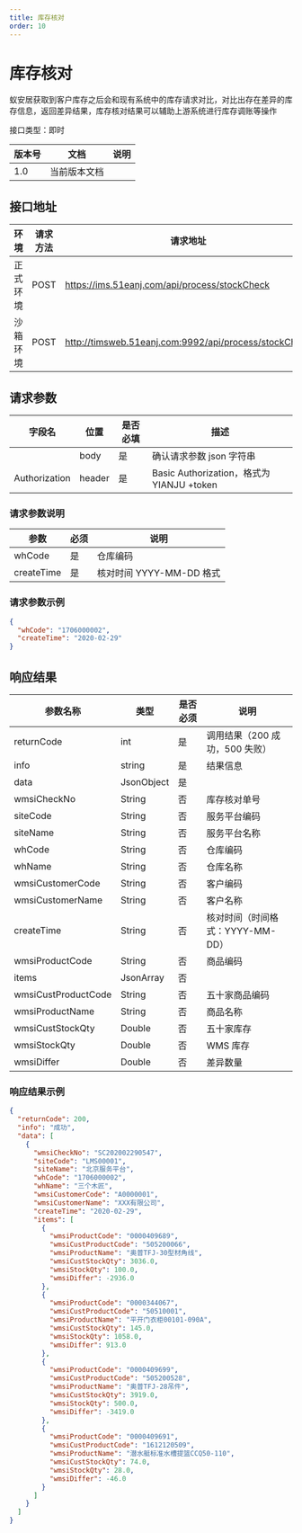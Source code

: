 ```yaml
---
title: 库存核对
order: 10
---
```


# 库存核对

蚁安居获取到客户库存之后会和现有系统中的库存请求对比，对比出存在差异的库存信息，返回差异结果，库存核对结果可以辅助上游系统进行库存调账等操作

接口类型：即时

| 版本号 | 文档         | 说明 |
| ------ | ------------ | ---- |
| 1.0    | 当前版本文档 |      |

## 接口地址

| 环境     | 请求方法 | 请求地址                                              | 请求主体 MIME 类型 | 响应主体 MIME 类型 |
| -------- | -------- | ----------------------------------------------------- | ------------------ | ------------------ |
| 正式环境 | POST     | https://ims.51eanj.com/api/process/stockCheck         | application/json   | application/json   |
| 沙箱环境 | POST     | http://timsweb.51eanj.com:9992/api/process/stockCheck | application/json   | application/json   |

## 请求参数

| 字段名        | 位置   | 是否必填 | 描述                                      |
| ------------- | ------ | -------- | ----------------------------------------- |
|               | body   | 是       | 确认请求参数 json 字符串                  |
| Authorization | header | 是       | Basic Authorization，格式为 YIANJU +token |

### 请求参数说明

| 参数       | 必须 | 说明                     |
| ---------- | ---- | ------------------------ |
| whCode     | 是   | 仓库编码                 |
| createTime | 是   | 核对时间 YYYY-MM-DD 格式 |

### 请求参数示例

```json
{
  "whCode": "1706000002",
  "createTime": "2020-02-29"
}
```

## 响应结果

| 参数名称            | 类型       | 是否必须 | 说明                             |
| ------------------- | ---------- | -------- | -------------------------------- |
| returnCode          | int        | 是       | 调用结果（200 成功，500 失败）   |
| info                | string     | 是       | 结果信息                         |
| data                | JsonObject | 是       |                                  |
| wmsiCheckNo         | String     | 否       | 库存核对单号                     |
| siteCode            | String     | 否       | 服务平台编码                     |
| siteName            | String     | 否       | 服务平台名称                     |
| whCode              | String     | 否       | 仓库编码                         |
| whName              | String     | 否       | 仓库名称                         |
| wmsiCustomerCode    | String     | 否       | 客户编码                         |
| wmsiCustomerName    | String     | 否       | 客户名称                         |
| createTime          | String     | 否       | 核对时间（时间格式：YYYY-MM-DD） |
| wmsiProductCode     | String     | 否       | 商品编码                         |
| items               | JsonArray  | 否       |                                  |
| wmsiCustProductCode | String     | 否       | 五十家商品编码                   |
| wmsiProductName     | String     | 否       | 商品名称                         |
| wmsiCustStockQty    | Double     | 否       | 五十家库存                       |
| wmsiStockQty        | Double     | 否       | WMS 库存                         |
| wmsiDiffer          | Double     | 否       | 差异数量                         |

### 响应结果示例

```json
{
  "returnCode": 200,
  "info": "成功",
  "data": [
    {
      "wmsiCheckNo": "SC202002290547",
      "siteCode": "LMS00001",
      "siteName": "北京服务平台",
      "whCode": "1706000002",
      "whName": "三个木匠",
      "wmsiCustomerCode": "A0000001",
      "wmsiCustomerName": "XXX有限公司",
      "createTime": "2020-02-29",
      "items": [
        {
          "wmsiProductCode": "0000409689",
          "wmsiCustProductCode": "505200066",
          "wmsiProductName": "奥普TFJ-30型材角线",
          "wmsiCustStockQty": 3036.0,
          "wmsiStockQty": 100.0,
          "wmsiDiffer": -2936.0
        },
        {
          "wmsiProductCode": "0000344067",
          "wmsiCustProductCode": "50510001",
          "wmsiProductName": "平开门衣柜00101-090A",
          "wmsiCustStockQty": 145.0,
          "wmsiStockQty": 1058.0,
          "wmsiDiffer": 913.0
        },
        {
          "wmsiProductCode": "0000409699",
          "wmsiCustProductCode": "505200528",
          "wmsiProductName": "奥普TFJ-28吊件",
          "wmsiCustStockQty": 3919.0,
          "wmsiStockQty": 500.0,
          "wmsiDiffer": -3419.0
        },
        {
          "wmsiProductCode": "0000409691",
          "wmsiCustProductCode": "1612120509",
          "wmsiProductName": "潜水艇标准水槽提篮CCQ50-110",
          "wmsiCustStockQty": 74.0,
          "wmsiStockQty": 28.0,
          "wmsiDiffer": -46.0
        }
      ]
    }
  ]
}
```
